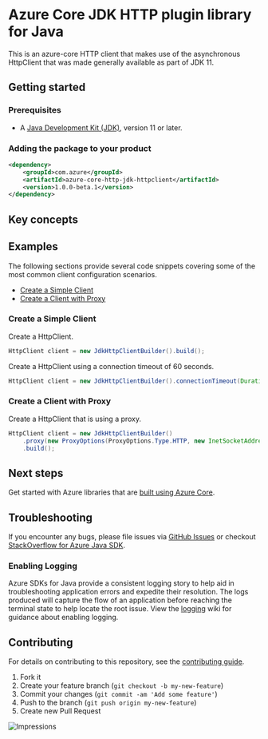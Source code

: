 # Azure Core JDK HTTP plugin library for Java

This is an azure-core HTTP client that makes use of the asynchronous HttpClient that was made generally available as 
part of JDK 11. 

## Getting started

### Prerequisites

- A [Java Development Kit (JDK)][jdk_link], version 11 or later.

### Adding the package to your product

[//]: # ({x-version-update-start;com.azure:azure-core-http-jdk-httpclient;current})
```xml
<dependency>
    <groupId>com.azure</groupId>
    <artifactId>azure-core-http-jdk-httpclient</artifactId>
    <version>1.0.0-beta.1</version>
</dependency>
```
[//]: # ({x-version-update-end})

## Key concepts

## Examples

The following sections provide several code snippets covering some of the most common client configuration scenarios.

- [Create a Simple Client](#create-a-simple-client)
- [Create a Client with Proxy](#create-a-client-with-proxy)

### Create a Simple Client

Create a HttpClient.

```java readme-sample-createBasicClient
HttpClient client = new JdkHttpClientBuilder().build();
```

Create a HttpClient using a connection timeout of 60 seconds.

```java readme-sample-createClientWithConnectionTimeout
HttpClient client = new JdkHttpClientBuilder().connectionTimeout(Duration.ofSeconds(60)).build();
```

### Create a Client with Proxy

Create a HttpClient that is using a proxy.

```java readme-sample-createProxyClient
HttpClient client = new JdkHttpClientBuilder()
    .proxy(new ProxyOptions(ProxyOptions.Type.HTTP, new InetSocketAddress("<proxy-host>", 8888)))
    .build();
```

## Next steps

Get started with Azure libraries that are [built using Azure Core](https://azure.github.io/azure-sdk/releases/latest/#java).

## Troubleshooting

If you encounter any bugs, please file issues via [GitHub Issues](https://github.com/Azure/azure-sdk-for-java/issues/new/choose)
or checkout [StackOverflow for Azure Java SDK](https://stackoverflow.com/questions/tagged/azure-java-sdk).

### Enabling Logging

Azure SDKs for Java provide a consistent logging story to help aid in troubleshooting application errors and expedite
their resolution. The logs produced will capture the flow of an application before reaching the terminal state to help
locate the root issue. View the [logging][logging] wiki for guidance about enabling logging.

## Contributing

For details on contributing to this repository, see the [contributing guide](https://github.com/Azure/azure-sdk-for-java/blob/main/CONTRIBUTING.md).

1. Fork it
1. Create your feature branch (`git checkout -b my-new-feature`)
1. Commit your changes (`git commit -am 'Add some feature'`)
1. Push to the branch (`git push origin my-new-feature`)
1. Create new Pull Request

<!-- links -->
[logging]: https://github.com/Azure/azure-sdk-for-java/wiki/Logging-with-Azure-SDK
[jdk_link]: https://docs.microsoft.com/java/azure/jdk/?view=azure-java-stable

![Impressions](https://azure-sdk-impressions.azurewebsites.net/api/impressions/azure-sdk-for-java%2Fsdk%2Fcore%2Fazure-core-http-jdk-httpclient%2FREADME.png)
